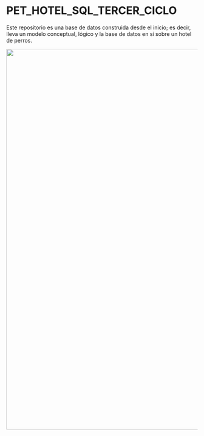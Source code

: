 # PET_HOTEL_SQL_TERCER_CICLO
Este repositorio es una base de datos construida desde el inicio; es decir, lleva un modelo conceptual, lógico y la base de datos en sí sobre un hotel de perros.

<img src="[[https://github.com/AngelHer2005/AngelHer2005/blob/main/recursos/Perú.png](https://hips.hearstapps.com/hmg-prod/images/dog-puppy-on-garden-royalty-free-image-1586966191.jpg?crop=1xw:0.74975xh;center,top&resize=1200:*)https://hips.hearstapps.com/hmg-prod/images/dog-puppy-on-garden-royalty-free-image-1586966191.jpg?crop=1xw:0.74975xh;center,top&resize=1200:*](https://hips.hearstapps.com/hmg-prod/images/dog-puppy-on-garden-royalty-free-image-1586966191.jpg?crop=0.752xw:1.00xh;0.175xw,0&resize=1200:*)https://hips.hearstapps.com/hmg-prod/images/dog-puppy-on-garden-royalty-free-image-1586966191.jpg?crop=0.752xw:1.00xh;0.175xw,0&resize=1200:*" width=1000px>

